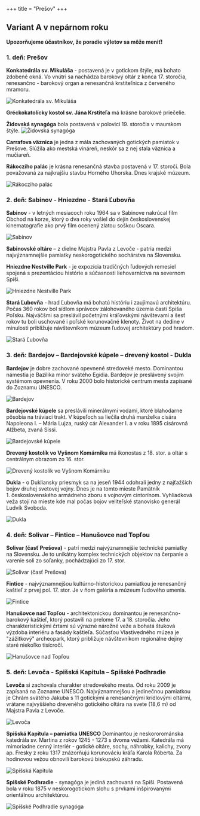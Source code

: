 +++
title = "Prešov"
+++

## Variant A v nepárnom roku

**Upozorňujeme účastníkov, že poradie výletov sa môže meniť!**

### 1. deň: Prešov

**Konkatedrála sv. Mikuláša** - postavená je v gotickom štýle, má bohato
zdobené okná. Vo vnútri sa nachádza barokový oltár z konca 17. storočia,
renesančno - barokový organ a renesančná krstiteľnica z červeného mramoru.

![Konkatedrála sv. Mikuláša](presov-konkatedrala.jpg)

**Gréckokatolícky kostol sv. Jána Krstiteľa** má krásne barokové priečelie.

**Židovská synagóga** bola postavená v polovici 19. storočia v maurskom štýle.
![Židovská synagóga](synagoga-koncert.jpg)

**Carrafova väznica** je jedna z mála zachovaných gotických pamiatok v Prešove.
Slúžila ako mestská vináreň, neskôr sa z nej stala väznica a mučiareň.

**Rákocziho palác** je krásna renesančná stavba postavená v 17. storočí. Bola
považovaná za najkrajšiu stavbu Horného Uhorska. Dnes krajské múzeum.

![Rákocziho palác](rakocziho-palac.jpg)

### 2. deň: Sabinov - Hniezdne - Stará Ľubovňa

**Sabinov** - v letných mesiacoch roku 1964 sa v Sabinove nakrúcal film Obchod
na korze, ktorý o dva roky vošiel do dejín československej kinematografie ako
prvý film ocenený zlatou soškou Oscara.

![Sabinov](sabinov.jpg)

**Sabinovské oltáre** – z dielne Majstra Pavla z Levoče - patria medzi
najvýznamnejšie pamiatky neskorogotického sochárstva na Slovensku.

**Hniezdne Nestville Park** - je expozícia tradičných ľudových remesiel spojená
s prezentáciou histórie a súčasnosti liehovarníctva na severnom Spiši.

![Hniezdne Nestville Park](nestville-park.jpg)

**Stará Ľubovňa** - hrad Ľubovňa má bohatú históriu i zaujímavú architektúru.
Počas 360 rokov bol sídlom správcov zálohovaného územia časti Spiša Poľsku.
Najväčšmi sa preslávil početnými kráľovskými návštevami a šesť rokov tu boli
uschované i poľské korunovačné klenoty. Život na dedine v minulosti približuje
návštevníkom múzeum ľudovej architektúry pod hradom.

![Stará Ľubovňa](stara-lubovna.jpg)

### 3. deň: Bardejov – Bardejovské kúpele – drevený kostol - Dukla

**Bardejov** je dobre zachované opevnené stredoveké mesto. Dominantou
námestia je Bazilika minor svätého Egídia. Bardejov je preslávený svojím
systémom opevnenia. V roku 2000 bolo historické centrum mesta
zapísané do Zoznamu UNESCO.

![Bardejov](bardejov.jpg)

**Bardejovské kúpele** sa preslávili minerálnymi vodami, ktoré blahodarne
pôsobia na tráviaci trakt. V kúpeľoch sa liečila druhá manželka cisára
Napoleona I. – Mária Lujza, ruský cár Alexander I. a v roku 1895 cisárovná
Alžbeta, zvaná Sissi.

![Bardejovské kúpele](bardejovske-kupele.jpg)

**Drevený kostolík vo Vyšnom Komárniku** má ikonostas z 18. stor. a oltár s centrálnym obrazom zo 16. stor.

![Drevený kostolík vo Vyšnom Komárniku](vysny-komarnik.jpg)

**Dukla** - o Dukliansky priesmyk sa na jeseň 1944 odohrali jedny z najťažších
bojov druhej svetovej vojny. Dnes je na tomto mieste Pamätník 1.&nbsp;československého armádneho zboru s vojnovým cintorínom. Vyhliadková veža stojí na mieste kde mal počas bojov veliteľské stanovisko generál Ludvík Svoboda.

![Dukla](dukla.jpg)

### 4. deň: Solivar – Fintice – Hanušovce nad Topľou

**Solivar (časť Prešova)** - patrí medzi najvýznamnejšie technické pamiatky na
Slovensku. Je to unikátny komplex technických objektov na čerpanie a varenie
soli zo soľanky, pochádzajúci zo 17. stor.

![Solivar (časť Prešova)](solivar-presov.jpg)

**Fintice** - najvýznamnejšou kultúrno-historickou pamiatkou je renesančný
kaštieľ z prvej pol. 17. stor. Je v ňom galéria a múzeum ľudového umenia.

![Fintice](fintice.jpg)

**Hanušovce nad Topľou** - architektonickou dominantou je renesančno-barokový
kaštieľ, ktorý postavili na prelome 17. a 18. storočia. Jeho charakteristickými
črtami sú výrazné nárožné veže a bohatá štuková výzdoba interiéru a fasády
kaštieľa. Súčasťou Vlastivedného múzea je "zážitkový" archeopark, ktorý
približuje návštevníkom regionálne dejiny staré niekoľko tisícročí.

![Hanušovce nad Topľou](hanusovce.jpg)

### 5. deň: Levoča - Spišská Kapitula – Spišské Podhradie

**Levoča** si zachovala charakter stredovekého mesta. Od roku 2009 je zapísaná
na Zozname UNESCO. Najvýznamnejšou a jedinečnou pamiatkou je Chrám
svätého Jakuba s 11 gotickými a renesančnými krídlovými oltármi, vrátane
najvyššieho dreveného gotického oltára na svete (18,6 m) od Majstra Pavla
z Levoče.

![Levoča](levoca.jpg)

**Spišská Kapitula – pamiatka UNESCO**
Dominantou je neskororománska katedrála sv. Martina z rokov 1245 - 1273
s dvoma vežami. Katedrála má mimoriadne cenný interiér - gotické oltáre,
sochy, náhrobky, kalichy, zvony ap. Fresky z roku 1317 znázorňujú korunováciu
kráľa Karola Róberta. Za hodinovou vežou obnovili barokovú biskupskú záhradu.

![Spišská Kapitula](spiska-kapitula.jpg)

**Spišské Podhradie** - synagóga je jediná zachovaná na Spiši. Postavená bola v roku 1875 v neskorogotickom slohu s prvkami inšpirovanými orientálnou architektúrou. 

![Spišské Podhradie synagóga](synagoga-spisske-podhradie.jpg)
